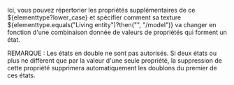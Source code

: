 Ici, vous pouvez répertorier les propriétés supplémentaires de ce ${elementtype?lower_case} et spécifier comment sa
texture ${elementtype.equals("Living entity")?then("", "/model")} va changer en fonction d'une combinaison donnée de
valeurs de propriétés qui forment un état.

REMARQUE : Les états en double ne sont pas autorisés. Si deux états ou plus ne diffèrent que par la valeur d'une seule
propriété, la suppression de cette propriété supprimera automatiquement les doublons du premier de ces états.